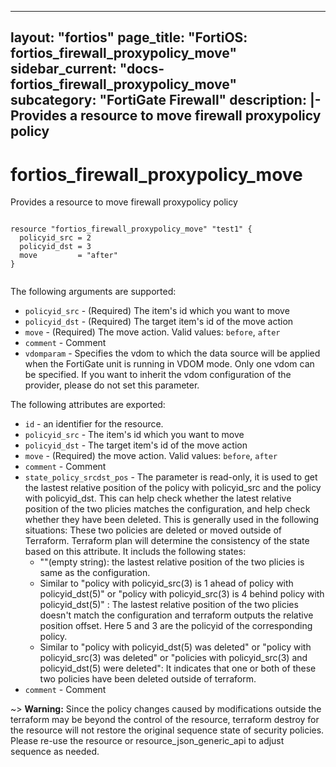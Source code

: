 

---
layout: "fortios"
page_title: "FortiOS: fortios_firewall_proxypolicy_move"
sidebar_current: "docs-fortios_firewall_proxypolicy_move"
subcategory: "FortiGate Firewall"
description: |-
  Provides a resource to move firewall proxypolicy policy
---

# fortios_firewall_proxypolicy_move
Provides a resource to move firewall proxypolicy policy

```hcl

resource "fortios_firewall_proxypolicy_move" "test1" {
  policyid_src = 2
  policyid_dst = 3
  move         = "after"
}
		
```

The following arguments are supported:

* `policyid_src` - (Required) The item's id which you want to move
* `policyid_dst` - (Required) The target item's id of the move action
* `move` - (Required) The move action. Valid values: `before`, `after`
* `comment` - Comment
* `vdomparam` - Specifies the vdom to which the data source will be applied when the FortiGate unit is running in VDOM mode. Only one vdom can be specified. If you want to inherit the vdom configuration of the provider, please do not set this parameter.

The following attributes are exported:

* `id` - an identifier for the resource.
* `policyid_src` - The item's id which you want to move
* `policyid_dst` - The target item's id of the move action
* `move` - (Required) the move action. Valid values: `before`, `after`
* `comment` - Comment
* `state_policy_srcdst_pos` - The parameter is read-only, it is used to get the lastest relative position of the policy with policyid_src and the policy with policyid_dst. This can help check whether the latest relative position of the two plicies matches the configuration, and help check whether they have been deleted. This is generally used in the following situations: These two policies are deleted or moved outside of Terraform. Terraform plan will determine the consistency of the state based on this attribute. It includs the following states:
  * ""(empty string): the lastest relative position of the two plicies is same as the configuration.
  * Similar to "policy with policyid_src(3) is 1 ahead of policy with policyid_dst(5)" or "policy with policyid_src(3) is 4 behind policy with policyid_dst(5)" : The lastest relative position of the two plicies doesn't match the configuration and terraform outputs the relative position offset. Here 5 and 3 are the policyid of the corresponding policy.
  * Similar to "policy with policyid_dst(5) was deleted" or "policy with policyid_src(3) was deleted" or "policies with policyid_src(3) and policyid_dst(5) were deleted":  It indicates that one or both of these two policies have been deleted outside of terraform.
* `comment` - Comment


~> **Warning:** Since the policy changes caused by modifications outside the terraform may be beyond the control of the resource, terraform destroy for the resource will not restore the original sequence state of security policies. Please re-use the resource or resource_json_generic_api to adjust sequence as needed.


